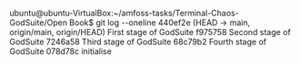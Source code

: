 ubuntu@ubuntu-VirtualBox:~/amfoss-tasks/Terminal-Chaos-GodSuite/Open Book$ git log --oneline
440ef2e (HEAD -> main, origin/main, origin/HEAD) First stage of GodSuite
f975758 Second stage of GodSuite
7246a58 Third stage of GodSuite
68c79b2 Fourth stage of GodSuite
078d78c initialise

